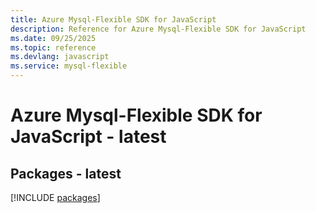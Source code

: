 ```yaml
---
title: Azure Mysql-Flexible SDK for JavaScript
description: Reference for Azure Mysql-Flexible SDK for JavaScript
ms.date: 09/25/2025
ms.topic: reference
ms.devlang: javascript
ms.service: mysql-flexible
---
```

# Azure Mysql-Flexible SDK for JavaScript - latest
## Packages - latest
[!INCLUDE [packages](mysql-flexible-index.md)]